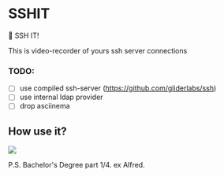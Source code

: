 # SSHIT
 💩 SSH IT!

This is video-recorder of yours ssh server connections

### TODO:
- [ ] use compiled ssh-server (https://github.com/gliderlabs/ssh)
- [ ] use internal ldap provider
- [ ] drop asciinema

## How use it?

![](https://habrastorage.org/webt/7p/zc/mt/7pzcmtcpdsg5sqozmeywnbqs-9o.jpeg)

P.S. Bachelor's Degree part 1/4. ex Alfred.
